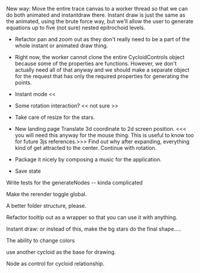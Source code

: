 New way:
Move the entire trace canvas to a worker thread so that we can do both animated and instantdraw there.
Instant draw is just the same as the animated, using the brute force way, but we'll allow the user to generate equations up to five (not sure) nested epitrochoid levels.

- Refactor pan and zoom out as they don't really need to be a part of the whole instant or animated draw thing.

- Right now, the worker cannot clone the entire CycloidControls object because some of the properties are functions. However, we don't actually need all of that anyway and we should make a separate object for the request that has only the required properties for generating the points.

- Instant mode <<
- Some rotation interaction? << not sure >>
- Take care of resize for the stars.

- New landing page
  Translate 3d coordinate to 2d screen position. <<< you will need this anyway for the mouse thing. This is useful to know too for future 3js references.>>>
  Find out why after expanding, everything kind of get attracted to the center.
  Continue with rotation.

- Package it nicely by composing a music for the application.

- Save state

Write tests for the generateNodes -- kinda complicated

Make the rerender toggle global.

A better folder structure, please.

Refactor tooltip out as a wrapper so that you can use it with anything.

Instant draw: or instead of this, make the bg stars do the final shape.....

The ability to change colors

use another cycloid as the base for drawing.

Node as control for cycloid relationship.
